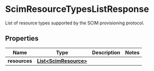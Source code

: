 

# ScimResourceTypesListResponse

List of resource types supported by the SCIM provisioning protocol.
## Properties

Name | Type | Description | Notes
------------ | ------------- | ------------- | -------------
**resources** | [**List&lt;ScimResource&gt;**](ScimResource.md) |  | 



